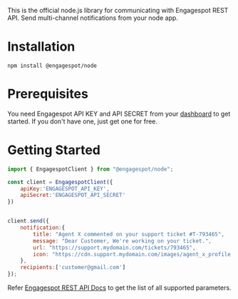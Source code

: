 This is the official node.js library for communicating with Engagespot REST API. Send multi-channel notifications from your node app.

# Installation

```
npm install @engagespot/node
```

# Prerequisites
You need Engagespot API KEY and API SECRET from your [dashboard](https://portal.engagespot.co) to get started. If you don't have one, just get one for free.

# Getting Started

```javascript
import { EngagespotClient } from "@engagespot/node";

const client = EngagespotClient({
    apiKey:'ENGAGESPOT_API_KEY',
    apiSecret:'ENGAGESPOT_API_SECRET'
})


client.send({
    notification:{
        title: "Agent X commented on your support ticket #T-793465",
        message: "Dear Customer, We're working on your ticket.",
        url: "https://support.mydomain.com/tickets/793465",
        icon: "https://cdn.support.mydomain.com/images/agent_x_profile.png"
    },
    recipients:['customer@gmail.com']
});
```

Refer [Engagespot REST API Docs](https://documentation.engagespot.co/docs/rest-api) to get the list of all supported parameters.